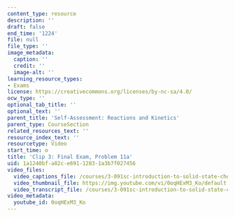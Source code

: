 ```yaml
---
content_type: resource
description: ''
draft: false
end_time: '1224'
file: null
file_type: ''
image_metadata:
  caption: ''
  credit: ''
  image-alt: ''
learning_resource_types:
- Exams
license: https://creativecommons.org/licenses/by-nc-sa/4.0/
ocw_type: ''
optional_tab_title: ''
optional_text: ''
parent_title: 'Self-Assessment: Reactions and Kinetics'
parent_type: CourseSection
related_resources_text: ''
resource_index_text: ''
resourcetype: Video
start_time: o
title: 'Clip 3: Final Exam, Problem 11a'
uid: 1a1240bf-a82c-e691-1283-1a3b7f027456
video_files:
  video_captions_file: /courses/3-091sc-introduction-to-solid-state-chemistry-fall-2010/546923dd41685bd8a9be67b527be98ac_0oqHExM3_Ko.vtt
  video_thumbnail_file: https://img.youtube.com/vi/0oqHExM3_Ko/default.jpg
  video_transcript_file: /courses/3-091sc-introduction-to-solid-state-chemistry-fall-2010/bd28d075823ed70b23f77ef56bb6b669_0oqHExM3_Ko.pdf
video_metadata:
  youtube_id: 0oqHExM3_Ko
---
```

